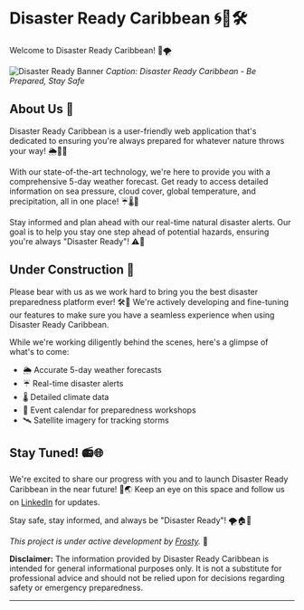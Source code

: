 # Disaster Ready Caribbean 🌀🌴🛠️

Welcome to Disaster Ready Caribbean! 🌊🌪️

![Disaster Ready Banner](https://media.discordapp.net/attachments/807743928316067862/1145396091261550662/image.png?width=1440&height=488)
*Caption: Disaster Ready Caribbean - Be Prepared, Stay Safe*

## About Us 📢

Disaster Ready Caribbean is a user-friendly web application that's dedicated to ensuring you're always prepared for whatever nature throws your way! 🌦️🌊🌀

With our state-of-the-art technology, we're here to provide you with a comprehensive 5-day weather forecast. Get ready to access detailed information on sea pressure, cloud cover, global temperature, and precipitation, all in one place! ☔🌡️💨

Stay informed and plan ahead with our real-time natural disaster alerts. Our goal is to help you stay one step ahead of potential hazards, ensuring you're always "Disaster Ready"! ⚠️🚨

## Under Construction 🚧

Please bear with us as we work hard to bring you the best disaster preparedness platform ever! 🛠️🔧 We're actively developing and fine-tuning our features to make sure you have a seamless experience when using Disaster Ready Caribbean.

While we're working diligently behind the scenes, here's a glimpse of what's to come:

- 🌦️ Accurate 5-day weather forecasts
- ☔ Real-time disaster alerts
- 🌡️ Detailed climate data
- 📅 Event calendar for preparedness workshops
- 🛰️ Satellite imagery for tracking storms

## Stay Tuned! 📻🌐

We're excited to share our progress with you and to launch Disaster Ready Caribbean in the near future! 🚀🌏 Keep an eye on this space and follow us on [LinkedIn](https://www.linkedin.com/in/ajantefraser/) for updates.

Stay safe, stay informed, and always be "Disaster Ready"! 🌪️🏠🛶

*This project is under active development by [Frosty](https://github.com/AJFrosty).* 🌟

**Disclaimer:** The information provided by Disaster Ready Caribbean is intended for general informational purposes only. It is not a substitute for professional advice and should not be relied upon for decisions regarding safety or emergency preparedness.

---
